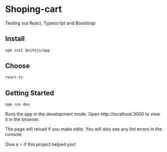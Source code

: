 # Shoping-cart
Testing out React, Typescript and Bootstrap

## Install

```sh
npm init @vitejs/app
```

## Choose

```sh
react-ts
```

## Getting Started

```sh
npm run dev
```
Runs the app in the development mode.
Open http://localhost:3000 to view it in the browser.

The page will reload if you make edits.
You will also see any lint errors in the console.

Give a ⭐️ if this project helped you!

